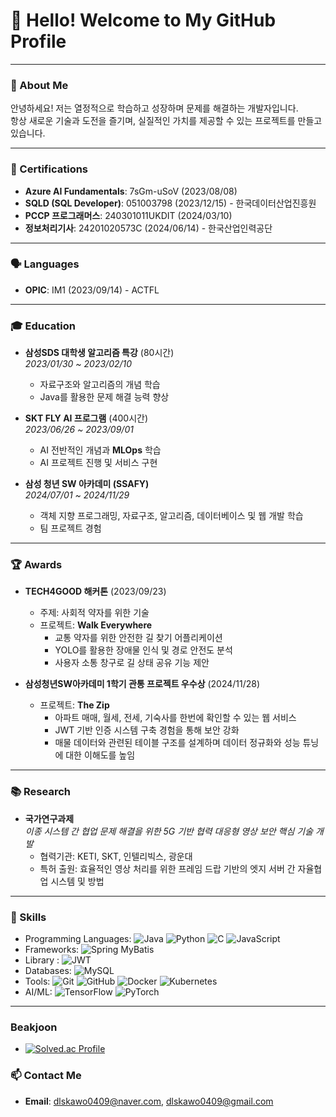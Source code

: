 # 👋 Hello! Welcome to My GitHub Profile

---

### 🚀 About Me
안녕하세요! 저는 열정적으로 학습하고 성장하며 문제를 해결하는 개발자입니다.  
항상 새로운 기술과 도전을 즐기며, 실질적인 가치를 제공할 수 있는 프로젝트를 만들고 있습니다.

---

### 📜 Certifications
- **Azure AI Fundamentals**: 7sGm-uSoV (2023/08/08)
- **SQLD (SQL Developer)**: 051003798 (2023/12/15) - 한국데이터산업진흥원
- **PCCP 프로그래머스**: 240301011UKDIT (2024/03/10)
- **정보처리기사**: 24201020573C (2024/06/14) - 한국산업인력공단

---

### 🗣️ Languages
- **OPIC**: IM1 (2023/09/14) - ACTFL

---

### 🎓 Education
- **삼성SDS 대학생 알고리즘 특강** (80시간)  
  *2023/01/30 ~ 2023/02/10*  
  - 자료구조와 알고리즘의 개념 학습  
  - Java를 활용한 문제 해결 능력 향상

- **SKT FLY AI 프로그램** (400시간)  
  *2023/06/26 ~ 2023/09/01*  
  - AI 전반적인 개념과 **MLOps** 학습  
  - AI 프로젝트 진행 및 서비스 구현

- **삼성 청년 SW 아카데미 (SSAFY)**  
  *2024/07/01 ~ 2024/11/29*  
  - 객체 지향 프로그래밍, 자료구조, 알고리즘, 데이터베이스 및 웹 개발 학습  
  - 팀 프로젝트 경험

---

### 🏆 Awards
- **TECH4GOOD 해커톤** (2023/09/23)  
  - 주제: 사회적 약자를 위한 기술  
  - 프로젝트: **Walk Everywhere**  
    - 교통 약자를 위한 안전한 길 찾기 어플리케이션  
    - YOLO를 활용한 장애물 인식 및 경로 안전도 분석  
    - 사용자 소통 창구로 길 상태 공유 기능 제안
   
- **삼성청년SW아카데미 1학기 관통 프로젝트 우수상** (2024/11/28)  
  - 프로젝트: **The Zip**  
    - 아파트 매매, 월세, 전세, 기숙사를 한번에 확인할 수 있는 웹 서비스
    - JWT 기반 인증 시스템 구축 경험을 통해 보안 강화
    - 매물 데이터와 관련된 테이블 구조를 설계하며 데이터 정규화와 성능 튜닝에 대한 이해도를 높임

---

### 📚 Research
- **국가연구과제**  
  *이종 시스템 간 협업 문제 해결을 위한 5G 기반 협력 대응형 영상 보안 핵심 기술 개발*  
  - 협력기관: KETI, SKT, 인텔리빅스, 광운대  
  - 특허 출원: 효율적인 영상 처리를 위한 프레임 드랍 기반의 엣지 서버 간 자율협업 시스템 및 방법

---

### 🌟 Skills
- Programming Languages: ![Java](https://img.shields.io/badge/java-%23ED8B00.svg?style=for-the-badge&logo=openjdk&logoColor=white) ![Python](https://img.shields.io/badge/python-3670A0?style=for-the-badge&logo=python&logoColor=ffdd54) ![C](https://img.shields.io/badge/c-%2300599C.svg?style=for-the-badge&logo=c&logoColor=white) ![JavaScript](https://img.shields.io/badge/javascript-%23323330.svg?style=for-the-badge&logo=javascript&logoColor=%23F7DF1E) 
- Frameworks: ![Spring](https://img.shields.io/badge/spring-%236DB33F.svg?style=for-the-badge&logo=spring&logoColor=white)  MyBatis
- Library : ![JWT](https://img.shields.io/badge/JWT-black?style=for-the-badge&logo=JSON%20web%20tokens) 
- Databases: ![MySQL](https://img.shields.io/badge/mysql-4479A1.svg?style=for-the-badge&logo=mysql&logoColor=white)
- Tools: ![Git](https://img.shields.io/badge/git-%23F05033.svg?style=for-the-badge&logo=git&logoColor=white) ![GitHub](https://img.shields.io/badge/github-%23121011.svg?style=for-the-badge&logo=github&logoColor=white) ![Docker](https://img.shields.io/badge/docker-%230db7ed.svg?style=for-the-badge&logo=docker&logoColor=white) ![Kubernetes](https://img.shields.io/badge/kubernetes-%23326ce5.svg?style=for-the-badge&logo=kubernetes&logoColor=white)
- AI/ML: ![TensorFlow](https://img.shields.io/badge/TensorFlow-%23FF6F00.svg?style=for-the-badge&logo=TensorFlow&logoColor=white) ![PyTorch](https://img.shields.io/badge/PyTorch-%23EE4C2C.svg?style=for-the-badge&logo=PyTorch&logoColor=white)

---

### Beakjoon
- [![Solved.ac Profile](http://mazassumnida.wtf/api/v2/generate_badge?boj=dlskawo0409)](https://solved.ac/dlskawo0409/)



### 📫 Contact Me
- **Email**: dlskawo0409@naver.com, dlskawo0409@gmail.com

  

